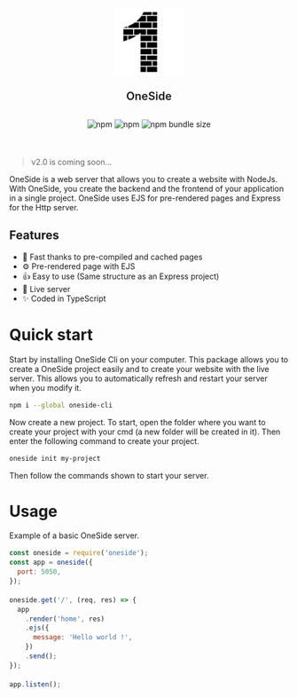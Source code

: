 <div align="center" style="margin-bottom: 20px">
    <a href="https://github.com/Marius-brt/oneside-js">
        <img src="logo.png" alt="Logo" width="125">
    </a>
    <p style="font-size: 20px; font-weight: 600; margin-bottom: 30px">OneSide</p>
    <img alt="npm" src="https://img.shields.io/npm/v/oneside">
    <img alt="npm" src="https://img.shields.io/npm/dw/oneside">
    <img alt="npm bundle size" src="https://img.shields.io/bundlephobia/min/oneside">
</div>

<br>

> v2.0 is coming soon...

OneSide is a web server that allows you to create a website with NodeJs. With OneSide, you create the backend and the frontend of your application in a single project. OneSide uses EJS for pre-rendered pages and Express for the Http server.

## Features

- 📨 Fast thanks to pre-compiled and cached pages
- ⚙️ Pre-rendered page with EJS
- 👍 Easy to use (Same structure as an Express project)
- 🔁 Live server
- ✨ Coded in TypeScript

# Quick start

Start by installing OneSide Cli on your computer. This package allows you to create a OneSide project easily and to create your website with the live server. This allows you to automatically refresh and restart your server when you modify it.

```bash
npm i --global oneside-cli
```

Now create a new project. To start, open the folder where you want to create your project with your cmd (a new folder will be created in it). Then enter the following command to create your project.

```bash
oneside init my-project
```

Then follow the commands shown to start your server.

# Usage

Example of a basic OneSide server.

```js
const oneside = require('oneside');
const app = oneside({
  port: 5050,
});

oneside.get('/', (req, res) => {
  app
    .render('home', res)
    .ejs({
      message: 'Hello world !',
    })
    .send();
});

app.listen();
```
